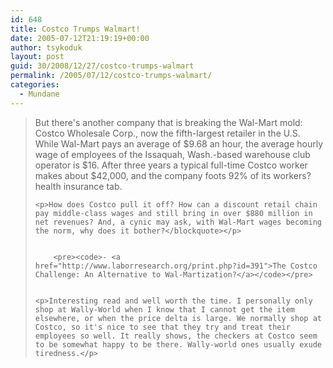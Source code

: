 ```yaml
---
id: 648
title: Costco Trumps Walmart!
date: 2005-07-12T21:19:19+00:00
author: tsykoduk
layout: post
guid: 30/2008/12/27/costco-trumps-walmart
permalink: /2005/07/12/costco-trumps-walmart/
categories:
  - Mundane
---
```

<blockquote>But there's another company that is breaking the Wal-Mart mold: Costco Wholesale Corp., now the fifth-largest retailer in the U.S. While Wal-Mart pays an average of $9.68 an hour, the average hourly wage of employees of the Issaquah, Wash.-based warehouse club operator is $16. After three years a typical full-time Costco worker makes about $42,000, and the company foots 92% of its workers? health insurance tab.

	<p>How does Costco pull it off? How can a discount retail chain pay middle-class wages and still bring in over $880 million in net revenues? And, a cynic may ask, with Wal-Mart wages becoming the norm, why does it bother?</blockquote></p>


		<pre><code>- <a href="http://www.laborresearch.org/print.php?id=391">The Costco Challenge: An Alternative to Wal-Martization?</a></code></pre>


	<p>Interesting read and well worth the time. I personally only shop at Wally-World when I know that I cannot get the item elsewhere, or when the price delta is large. We normally shop at Costco, so it's nice to see that they try and treat their employees so well. It really shows, the checkers at Costco seem to be somewhat happy to be there. Wally-world ones usually exude tiredness.</p>